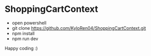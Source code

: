 # ShoppingCartContext
- open powershell
- git clone https://github.com/KyloRen04/ShoppingCartContext.git
- npm install
- npm run dev

Happy coding :)
